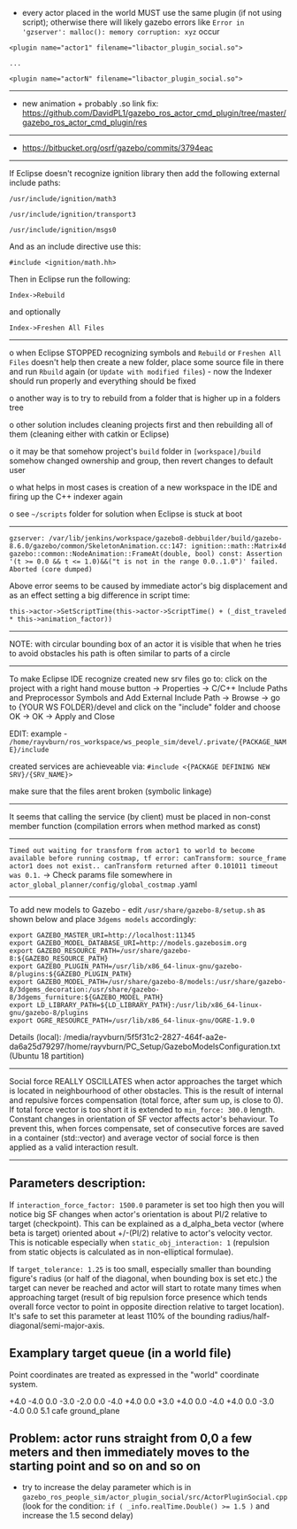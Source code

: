 * every actor placed in the world MUST use the same plugin (if not using script); otherwise there will likely gazebo errors like `Error in 'gzserver': malloc(): memory corruption: xyz` occur

`<plugin name="actor1" filename="libactor_plugin_social.so">`

`...`

`<plugin name="actorN" filename="libactor_plugin_social.so">`

***

* new animation + probably .so link fix:
https://github.com/DavidPL1/gazebo_ros_actor_cmd_plugin/tree/master/gazebo_ros_actor_cmd_plugin/res

***

* https://bitbucket.org/osrf/gazebo/commits/3794eac

***

If Eclipse doesn't recognize ignition library then add the following external include paths:

`/usr/include/ignition/math3`

`/usr/include/ignition/transport3`

`/usr/include/ignition/msgs0`

And as an include directive use this:

`#include <ignition/math.hh>`

Then in Eclipse run the following:

`Index->Rebuild `

and optionally 

`Index->Freshen All Files`

***

o when Eclipse STOPPED recognizing symbols and `Rebuild` or `Freshen All Files` doesn't help then create a new folder, place some source file in there and run `Rbuild` again (or `Update with modified files`) - now the Indexer should run properly and everything should be fixed

o another way is to try to rebuild from a folder that is higher up in a folders tree

o other solution includes cleaning projects first and then rebuilding all of them (cleaning either with catkin or Eclipse)

o it may be that somehow project's `build` folder in `[workspace]/build` somehow changed ownership and group, then revert changes to default user 

o what helps in most cases is creation of a new workspace in the IDE and firing up the C++ indexer again

o see `~/scripts` folder for solution when Eclipse is stuck at boot


***

`gzserver: /var/lib/jenkins/workspace/gazebo8-debbuilder/build/gazebo-8.6.0/gazebo/common/SkeletonAnimation.cc:147: ignition::math::Matrix4d gazebo::common::NodeAnimation::FrameAt(double, bool) const: Assertion '(t >= 0.0 && t <= 1.0)&&("t is not in the range 0.0..1.0")' failed.
Aborted (core dumped)`

Above error seems to be caused by immediate actor's big displacement and as an effect setting a big difference in script time:

`this->actor->SetScriptTime(this->actor->ScriptTime() + (_dist_traveled * this->animation_factor))`

***

NOTE: with circular bounding box of an actor it is visible that when he tries to avoid obstacles his path is often similar to parts of a circle


***

To make Eclipse IDE recognize created new srv files go to:
click on the project with a right hand mouse button -> Properties -> C/C++ Include Paths and Preprocessor Symbols
and Add External Include Path -> Browse -> go to {YOUR WS FOLDER}/devel and click on the "include" folder and choose OK -> OK -> Apply and Close

EDIT: example - `/home/rayvburn/ros_workspace/ws_people_sim/devel/.private/{PACKAGE_NAME}/include`

created services are achieveable via: 
`#include <{PACKAGE DEFINING NEW SRV}/{SRV_NAME}>`

make sure that the files arent broken (symbolic linkage)

***

It seems that calling the service (by client) must be placed in non-const member function (compilation errors when method marked as const)


***

`Timed out waiting for transform from actor1 to world to become available before running costmap, tf error: canTransform: source_frame actor1 does not exist.. canTransform returned after 0.101011 timeout was 0.1.` -> Check params file somewhere in `actor_global_planner/config/global_costmap` .yaml


***

To add new models to Gazebo - edit `/usr/share/gazebo-8/setup.sh` as shown below and place `3dgems models` accordingly:

	export GAZEBO_MASTER_URI=http://localhost:11345
	export GAZEBO_MODEL_DATABASE_URI=http://models.gazebosim.org
	export GAZEBO_RESOURCE_PATH=/usr/share/gazebo-8:${GAZEBO_RESOURCE_PATH}
	export GAZEBO_PLUGIN_PATH=/usr/lib/x86_64-linux-gnu/gazebo-8/plugins:${GAZEBO_PLUGIN_PATH}
	export GAZEBO_MODEL_PATH=/usr/share/gazebo-8/models:/usr/share/gazebo-8/3dgems_decoration:/usr/share/gazebo-8/3dgems_furniture:${GAZEBO_MODEL_PATH}
	export LD_LIBRARY_PATH=${LD_LIBRARY_PATH}:/usr/lib/x86_64-linux-gnu/gazebo-8/plugins
	export OGRE_RESOURCE_PATH=/usr/lib/x86_64-linux-gnu/OGRE-1.9.0

Details (local): /media/rayvburn/5f5f31c2-2827-464f-aa2e-da6a25d79297/home/rayvburn/PC_Setup/GazeboModelsConfiguration.txt (Ubuntu 18 partition)

***

Social force REALLY OSCILLATES when actor approaches the target which is located in neighbourhood of other obstacles. This is the result of internal and repulsive forces compensation (total force, after sum up, is close to 0). If total force vector is too short it is extended to `min_force: 300.0` length. Constant changes in orientation of SF vector affects actor's behaviour. To prevent this, when forces compensate, set of consecutive forces are saved in a container (std::vector) and average vector of social force is then applied as a valid interaction result.

***

## Parameters description:

If `interaction_force_factor: 1500.0` parameter is set too high then you will notice big SF changes when actor's orientation is about PI/2 relative to target (checkpoint). This can be explained as a d_alpha_beta vector (where beta is target) oriented about +/-(PI/2) relative to actor's velocity vector. This is noticable especially when `static_obj_interaction: 1` (repulsion from static objects is calculated as in non-elliptical formulae).

If `target_tolerance: 1.25` is too small, especially smaller than bounding figure's radius (or half of the diagonal, when bounding box is set etc.) the target can never be reached and actor will start to rotate many times when approaching target (result of big repulsion force presence which tends overall force vector to point in opposite direction relative to target location). It's safe to set this parameter at least 110% of the bounding radius/half-diagonal/semi-major-axis.


## Examplary target queue (in a world file)

Point coordinates are treated as expressed in the "world" coordinate system.

<plugin name='actor1_plugin' filename='libactor_plugin_social.so'>
        <target>
          <point>+4.0 -4.0 0.0</point>
          <point>-3.0 -2.0 0.0</point>
          <point>-4.0 +4.0 0.0</point>
          <point>+3.0 +4.0 0.0</point>
          <point>-4.0 +4.0 0.0</point>
          <point>-3.0 -4.0 0.0</point>
        </target>
        <animation_factor>5.1</animation_factor>
        <ignore_obstacles>
          <model>cafe</model>
          <model>ground_plane</model>
        </ignore_obstacles>
</plugin>	

## Problem: actor runs straight from 0,0 a few meters and then immediately moves to the starting point and so on and so on

- try to increase the delay parameter which is in `gazebo_ros_people_sim/actor_plugin_social/src/ActorPluginSocial.cpp` (look for the condition: `if ( _info.realTime.Double() >= 1.5 )` and increase the 1.5 second delay)
